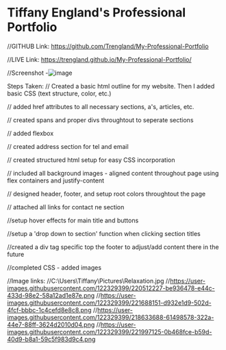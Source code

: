 # Tiffany England's Professional Portfolio

//GITHUB Link: https://github.com/Trengland/My-Professional-Portfolio

//LIVE Link: https://trengland.github.io/My-Professional-Portfolio/

//Screenshot -![image](https://user-images.githubusercontent.com/122329399/224826815-6f1ad546-a8af-4e80-b329-ad8d9c08d6cb.png)



Steps Taken:
// Created a basic html outline for my website. Then I added basic CSS (text structure, color, etc.)

// added href attributes to all necessary sections, a's, articles, etc.

// created spans and proper divs throughtout to seperate sections

// added flexbox

// created address section for tel and email

// created structured html setup for easy CSS incorporation

// included all background images - aligned content throughout page using flex containers and justify-content

// designed header, footer, and setup root colors throughtout the page

// attached all links for contact ne section

//setup hover effects for main title and buttons

//setup a 'drop down to section' function when clicking section titles

//created a div tag specific top the footer to adjust/add content there in the future

//completed CSS - added images


//Image links:
//C:\Users\Tiffany\Pictures\Relaxation.jpg
//https://user-images.githubusercontent.com/122329399/220512227-be936478-e44c-433d-98e2-58a12ad1e87e.png
//https://user-images.githubusercontent.com/122329399/221688151-d932e1d9-502d-4fcf-bbbc-1c4cefd8e8c8.png
//https://user-images.githubusercontent.com/122329399/218633688-61498578-322a-44e7-88ff-3624d2010d04.png
//https://user-images.githubusercontent.com/122329399/221997125-0b468fce-b59d-40d9-b8a1-59c5f983d9c4.png
